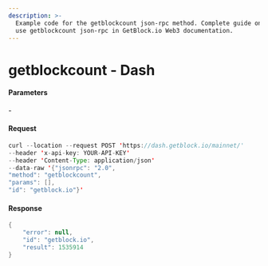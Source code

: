 ```yaml
---
description: >-
  Example code for the getblockcount json-rpc method. Сomplete guide on how to
  use getblockcount json-rpc in GetBlock.io Web3 documentation.
---
```


# getblockcount - Dash

#### Parameters

\-

#### Request

```java
curl --location --request POST 'https://dash.getblock.io/mainnet/' 
--header 'x-api-key: YOUR-API-KEY' 
--header 'Content-Type: application/json' 
--data-raw '{"jsonrpc": "2.0",
"method": "getblockcount",
"params": [],
"id": "getblock.io"}'
```

#### Response

```java
{
    "error": null,
    "id": "getblock.io",
    "result": 1535914
}
```
